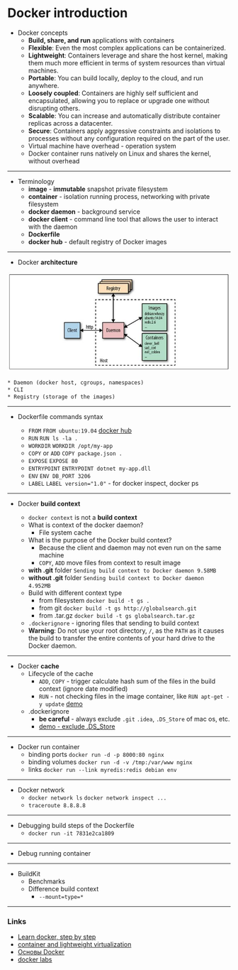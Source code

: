 # Docker introduction

* Docker concepts
    * **Build, share, and run** applications with containers
    * **Flexible**: Even the most complex applications can be containerized.
    * **Lightweight**: Containers leverage and share the host kernel, 
    making them much more efficient in terms of system resources than virtual machines.
    * **Portable**: You can build locally, deploy to the cloud, and run anywhere.
    * **Loosely coupled**: Containers are highly self sufficient and encapsulated, 
    allowing you to replace or upgrade one without disrupting others.
    * **Scalable**: You can increase and automatically distribute container replicas across a datacenter.
    * **Secure**: Containers apply aggressive constraints and isolations to processes 
    without any configuration required on the part of the user.
    * Virtual machine have overhead - operation system
    * Docker container runs natively on Linux and shares the kernel, without overhead
---

* Terminology
    * **image** - **immutable** snapshot private filesystem
    * **container** - isolation running process, networking with private filesystem
    * **docker daemon** - background service
    * **docker client** - command line tool that allows the user to interact with the daemon
    * **Dockerfile**
    * **docker hub** - default registry of Docker images
---
    
* Docker **architecture**

![architecture.jpg](./architecture.jpg)
    
    * Daemon (docker host, cgroups, namespaces)
    * CLI
    * Registry (storage of the images)
---
    
* Dockerfile commands syntax

    * ```FROM``` ```FROM ubuntu:19.04``` [docker hub](https://hub.docker.com/layers/ubuntu/library/ubuntu/19.04/images/sha256-a65d3401e785fbc3192f0046f68e6487134b70ec9ba79a956fecba9122b39378)
    * ```RUN``` ```RUN ls -la .```
    * ```WORKDIR``` ```WORKDIR /opt/my-app```
    * ```COPY``` or ```ADD``` ```COPY package.json .```
    * ```EXPOSE``` ```EXPOSE 80```
    * ```ENTRYPOINT``` ```ENTRYPOINT dotnet my-app.dll```
    * ```ENV``` ```ENV DB_PORT 3206```
    * ```LABEL``` ```LABEL version="1.0"``` - for docker inspect, docker ps
---

* Docker **build context**

    * ```docker context``` is not a **build context**
    * What is context of the docker daemon?
        * File system cache
    * What is the purpose of the Docker build context?
        * Because the client and daemon may not even run on the same machine
        * ```COPY```, ```ADD``` move files from context to result image 
    * **with .git** folder ```Sending build context to Docker daemon 9.58MB```
    * **without .git** folder ```Sending build context to Docker daemon  4.952MB```
    * Build with different context type 
        * from filesystem ```docker build -t gs .```
        * from git ```docker build -t gs http://globalsearch.git```
        * from .tar.gz ```docker build -t gs globalsearch.tar.gz```
    * ```.dockerignore``` - ignoring files that sending to build context
    * **Warning**: Do not use your root directory, ```/```, as the ```PATH``` as it causes the build
     to transfer the entire contents of your hard drive to the Docker daemon.
---

* Docker **cache** 
    * Lifecycle of the cache
        * ```ADD```, ```COPY``` - trigger calculate hash sum of the files in the build context (ignore date modified)  
        * ```RUN``` - not checking files in the image container, like ```RUN apt-get -y update``` [demo](examples/cache/Dockerfile)
    * .dockerignore
        * **be careful** - always exclude ```.git``` ```.idea```, ```.DS_Store``` of mac os, etc.
        * [demo - exclude .DS_Store](.dockerignore)
---

* Docker run container
    * binding ports ```docker run -d -p 8000:80 nginx```
    * binding volumes ```docker run -d -v /tmp:/var/www nginx```
    * links ```docker run --link myredis:redis debian env```
---

* Docker network
    * ```docker network ls``` ```docker network inspect ...```
    * ```traceroute 8.8.8.8```
---

* Debugging build steps of the Dockerfile
    * ```docker run -it 7831e2ca1809```
---

* Debug running container 
---

* BuildKit
    * Benchmarks
    * Difference build context
        * ```--mount=type=*```
---

### Links 

* [Learn docker, step by step](https://docker-curriculum.com/)
* [container and lightweight virtualization](https://www.slideshare.net/janghoonsim/docker-container-and-lightweight-virtualization)
* [Основы Docker](http://onreader.mdl.ru/UsingDocker/content/Ch04.html)
* [docker labs](https://github.com/docker/labs)
